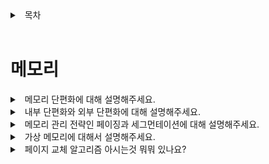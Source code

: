 <details>
<summary>&nbsp; 목차</summary>

---

## [Operating system](./README.md)

#### [프로세스와 스레드](./프로세스와-스레드.md)

#### [스케줄링](./스케줄링.md)

#### [동기화](./동기화.md)

#### 메모리

[( 홈으로 )](../README.md)

---

</details>

<br>

# 메모리

<details>
<summary>&nbsp; 메모리 단편화에 대해 설명해주세요.</summary>

---

- 메모리의 빈 공간이 여러 개의 조각으로 나뉘는 것을 말합니다.
- 이는 메모리의 가용 공간을 줄이거나 읽기 및 쓰기 속도를 늦추는 문제를 야기합니다.
- 크게 내부단편화와 외부단편화로 나눌 수 있습니다.

---

</details>

<details>
<summary>&nbsp; 내부 단편화와 외부 단편화에 대해 설명해주세요.</summary>

---

- 내부 단편화는 프로세스가 할당 받은 메모리 공간 중 사용하지 않고 남는 부분이 발생하는 것입니다.
- 외부 단편화는 프로세스가 메모리에 적재되고 제거되는 일이 반복되면서 남아 있는 프로세스 공간 사이사이에 잉여 공간이 발생하는 것입니다.

---

</details>

<details>
<summary>&nbsp; 메모리 관리 전략인 페이징과 세그먼테이션에 대해 설명해주세요.</summary>

---

- 페이징은 프로세스가 요구하는 메모리 공간을 **고정 크기**로 분리하고 배치하는 방법입니다.
- 세그먼테이션은 프로세스가 요구하는 메모리 공간을 **서로 다른 크기를 가진 세그먼트**로 분할하여 배치하는 방법입니다.
- 페이징은 내부단편화, 세그먼테이션은 외부단편화를 야기합니다.

---

</details>


<details>
<summary>&nbsp; 가상 메모리에 대해서 설명해주세요.</summary>

---

- 프로세스가 요구하는 메모리 전체를 할당하지 않고도 프로세스 작업을 수행하기 위해 도입된 개념입니다.
- 프로세스가 요구하는 전체 메모리 중 당장 필요한 부분을 실제 메모리에, 필요없는 부분을 가상 메모리에 할당하는 식으로 시스템 효율성을 높입니다.

---

</details>

<details>
<summary>&nbsp; 페이지 교체 알고리즘 아시는것 뭐뭐 있나요?</summary>

---

- 먼저 생성된 페이지를 먼저 교체하는 FIFO,
- 가장 오랫동안 사용되지 않을 페이지를 교체하는 비현실적인 알고리즘 OPT,
- 가장 오래 사용되지 않은 페이지를 교체하는 OPT의 근사 알고리즘 LRU,
- 페이지 참조 횟수에 따라 교체할 페이지를 선택하는 LFU, MFU 알고리즘을 알고 있습니다.

---

</details>
